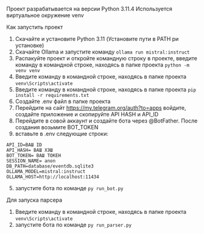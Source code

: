 Проект разрабатывается на версии Python 3.11.4
Используется виртуальное окружение venv

Как запустить проект

1. Скачайте и установите Python 3.11 (Установите пути в PATH ри установке)
2. Скачайте Ollama и запустите команду ```ollama run mistral:instruct```
3. Распакуйте проект и откройте командную строку в проекте, введите команду в командной строке, находясь в папке проекта 
```python -m venv venv```
4. Введите команду в командной строке, находясь в папке проекта ```venv\Scripts\activate```
5. Введите команду в командной строке, находясь в папке проекта ```pip install -r requirements.txt```
6. Создайте .env файл в папке проекта
7. Перейдите на сайт https://my.telegram.org/auth?to=apps войдите, создайте приложение и скопируйте API HASH и API_ID
8. Перейдите в совой аккаунт и создайте бота через @BotFather. После создания возьмите BOT_TOKEN
9. вставьте в .env следующие строки:
```
API_ID=ВАШ ID
API_HASH= ВАШ ХЭШ
BOT_TOKEN= ВАШ ТОКЕН
SESSION_NAME= anon
DB_PATH=database/eventdb.sqlite3
OLLAMA_MODEL=mistral:instruct
OLLAMA_HOST=http://localhost:11434
```
5. запустите бота по команде ```py run_bot.py```

Для запуска парсера
1. Введите команду в командной строке, находясь в папке проекта ```venv\Scripts\activate``` 
2. запустите бота по команде ```py run_parser.py```
